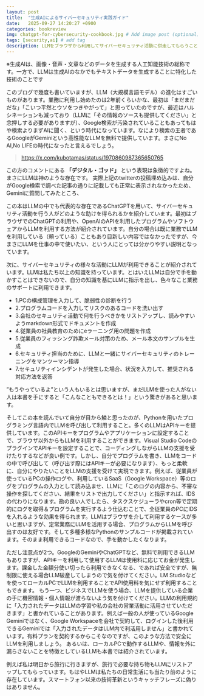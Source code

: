 ```yaml
---
layout: post
title:  "生成AIによるサイバーセキュリティ実践ガイド"
date:   2025-09-27 14:20:27 +0900
categories: bookreview
img: chatgpt-for-cybersecurity-cookbook.jpg # Add image post (optional)
tags: [security,ai] # add tag
description: LLMをブラウザから利用してサイバーセキュリティ活動に併走してもらうことは現在の業務でも実施しているが、プログラミング内でLLMを呼び出し、スケジューラでプログラムを実行することで、ログの調査や脆弱性診断の定常作業をAIに任せる、という考えは無かったため参考になった。実際に業務内で活用したい。
---
```


※生成AIは、画像・音声・文章などのデータを生成する人工知能技術の総称です。一方で、LLMは生成AIのなかでもテキストデータを生成することに特化した技術のことです

このブログで幾度も書いていますが、LLM（大規模言語モデル）の進化はすごいものがあります。業務に利用し始めたのは2年前くらいかな、最初は「まだまだだな」「こいつ平然とウソをつきやがって」と思っていたのですが、最近はハルシネーションも減っており（LLMに「その情報のソースも提供してください」と念押しする必要がありますが）、Google検索が汚染されていることもあってもはや検索よりまずAIに聞く、という時代になっています。なにより検索の王者であるGoogleがGeminiという高性能なLLMを無料で提供しています。まさにNo AI,No LIFEの時代になったと言えるでしょう。

<blockquote class="twitter-tweet" data-conversation="none" data-lang="ja">
<a href="https://x.com/kubotamas/status/1970860987365650765">https://x.com/kubotamas/status/1970860987365650765</a>
</blockquote>

<script async src="https://platform.twitter.com/widgets.js" charset="utf-8"></script>

この方のコメントにある **「デジタル・ゴッド」** という表現は象徴的ですよね。まさにLLMは神のような存在です。
実際上記のtwitterの投稿埋め込みは、自分がGoogle検索で調べた記事の通りに記載しても正常に表示されなかったため、Geminiに質問してみたところ、

この本はLLMの中でも代表的な存在であるChatGPTを用いて、サイバーセキュリティ活動を行う人がどのような助けを得られるかを紹介しています。最初はブラウザでのChatGPTの利用や、OpenAIのAPIを利用したプログラムやソフトウェアからLLMを利用する方法が紹介されています。自分の場合は既に業務でLLMを利用している（頼っている）こともあり目新しい内容ではなかったですが、今まさにLLMを仕事の中で使いたい、という人にとっては分かりやすい説明となっています。

次に、サイバーセキュリティの様々な活動にLLMが利用できることが紹介されています。LLMは私たち以上の知識を持っています。とはいえLLMは自分で手を動かすことはできないので、自分の知識を基にLLMに指示を出し、色々なこと業務のサポートに利用できます。

- 1.PCの構成管理を入力して、脆弱性の診断を行う
- 2.プログラムコードを入力してリスクのあるコードを洗い出す
- 3.会社のセキュリティ活動で何を行うべきかをリストアップし、読みやすいようmarkdown形式でドキュメントを作成
- 4.従業員の社員教育のためにeラーニング用の問題を作成
- 5.従業員のフィッシング詐欺メール対策のため、メール本文のサンプルを生成
- 6.セキュリティ担当のために、LLMと一緒にサイバーセキュリティのトレーニングをマンツーマン指導
- 7.セキュリティインシデントが発生した場合、状況を入力して、推奨される対応方法を返答

”もうやっているよ”という人もいるとは思いますが、まだLLMを使った人がない人は本書を手にすると「こんなこともできるとは！」という驚きがあると思います。

そしてこの本を読んでいて自分が目から鱗と思ったのが、Pythonを用いたプログラミング言語内でLLMを呼び出して利用すること。多くのLLMはAPIキーを提供しています。このAPIキーをプログラムやアプリケーションに設定することで、ブラウザ以外からもLLMを利用することができます。Visual Studio CodeのプラグインでAPIキーを設定することで、コーディングしながらLLMの支援を受けたりするなどが良い例です。しかし、自分でプログラムを書き、LLMをコードの中で呼び出して（呼び出す際にはAPIキーが必要になります）、もっと柔軟に、自分にやりたいことをLLMの支援を受けて実現できます。例えば、従業員が使っているPCの操作ログや、利用しているSaaS（Google Workspace）等のログをプログラムの入力として読み込ませ、LLMに「このログの内容から、不審な操作を探してください、結果をリストで出力してください」と指示すれば、IDSの代わりになります。勘の良い人でしたら、タスクスケジューラやcron等で定期的にログを取得＆プログラムを実行するよう仕込むことで、全従業員のPCにIDSを入れるような効果を得られます。LLMはブラウザを介して利用するケースが多いと思いますが、定常業務にLLMを活用する場合、プログラムからLLMを呼び出すのは友好です。そして多種多様なPythonのサンプルコードが掲載されています。そのまま利用できるコードなので、手を動かしたくなります。

ただし注意点が2つ。GoogleのGeminiやChatGPTなど、無料で利用できるLLMもありますが、APIキーを利用して使用するLLMは使用料に応じてお金が発生します。課金した金額分使い切ったら利用できなくなる、であれば安全ですが、無制限に使える場合LLM破産してしまうので気を付けてください。LM Studioなどを使ってローカルPCでLLMを利用することでAPI使用料を気にせず利用することもできます。
もう一つ、ビジネスでLLMを使う場合、LLMを提供している企業の手に機密情報・個人情報が渡らないよう気を付けてください。LLMの利用規約に「入力されたデータはLLMの学習や私の会社の営業活動に活用させていただきます」と書かれていることがあります。例えば一般の人が使っているGoogle Geminiではなく、Google Workspaceを会社で契約して、ログインした後利用できるGeminiでは「入力されたデータはLLM内で利活用しません」と書かれています。有料プランを契約するからこそなのですが、このような方法で安全にLLMを利用しましょう。
あるいは、ローカルPCで動作するLLMや、情報を外に漏らさないことを特徴としているLLMも本書では紹介されています。

例えば私は明日から旅行に行きますが、旅行で必要な持ち物もLLMにリストアップしてもらっています。もはやLLMは私たちの日常生活にも当たり前のように存在しています。スマートフォン以来の技術革新というキャッチフレーズに偽りはありません。